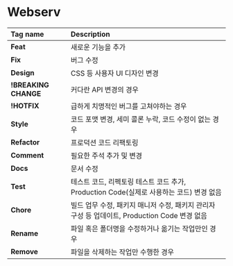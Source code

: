 # Webserv

| Tag name           | Description |
|:-------------------|:------------|
|**Feat**            |새로운 기능을 추가|
|**Fix**             |버그 수정|
|**Design**          |CSS 등 사용자 UI 디자인 변경|
|**!BREAKING CHANGE**|커다란 API 변경의 경우|
|**!HOTFIX**         |급하게 치명적인 버그를 고쳐야하는 경우|
|**Style**           |코드 포맷 변경, 세미 콜론 누락, 코드 수정이 없는 경우|
|**Refactor**        |프로덕션 코드 리팩토링|
|**Comment**         |필요한 주석 추가 및 변경|
|**Docs**            |문서 수정|
|**Test**            |테스트 코드, 리펙토링 테스트 코드 추가, Production Code(실제로 사용하는 코드) 변경 없음|
|**Chore**           |빌드 업무 수정, 패키지 매니저 수정, 패키지 관리자 구성 등 업데이트, Production Code 변경 없음|
|**Rename**          |파일 혹은 폴더명을 수정하거나 옮기는 작업만인 경우|
|**Remove**          |파일을 삭제하는 작업만 수행한 경우|

<!-- 
// 서버, 로케이션 스트링 넣음
// 열린괄호 넣으면 열린괄호 넣음
// 닫힌괄호 받으면 열린괄호 뺌

// 플래그
// 서버, 로케이션, 카운트
// 의사코드
// 서버를 넣을떄 : 서버를 만나면 서버플래그랑 로케이션플래그 검사한 후 서버 스트링을 스택에 넣고 카운트를 올린다. 플래그를 서버로 바꾼다
// 로케이션을 넣을때 : 로케이션을 만나면 서버플래그랑 로케이션플래그를 검사한 후 로케이션 스트링을 스택에 넣고 카운트를 올린다 플래그를 로케이션으로 바꾼다
// 열린괄호를 만나면 열린괄호를 스택에 넣는다.
// 닫힌괄호를 만나면 열린괄호 - 스트링 순서를 맞추어서 스택에서 뺀다. 카운트를 내린다. 플래그를 끈다. 
// 다 읽었을때 카운트가 남아 있으면 에러
// 카운트가 0일때 스택이 비어있지 않으면 에러

// ;룰 끝 
//find로 ;을 찾는다. 못찾으면 에러
//;뒤에 널문자랑 닫는 괄호문자가 아니면 에러

//서버 안에 서버  서버가 꺼져있는지
//로케이션 안에 서버 로케이션이 켜져있는지 

//로케이션 안에 로케이션 로케이션이 꺼져있는지 
//서버 밖에 로케이션 서버가 꺼져있는지 

// server 조건식인 경우
// if (serverFlag == on)
//  '{' 시작전에 문자열이 들어온다 -> error

// to do  ##########################################################################3
// location 조건식인 경우
// if (lacationFlag == on)
//  '{' 시작전에 문자열이 들어온다 -> path

// location 조건식인 경우
// if (location == on)
// 문자열이 있어야 하나??  

// 로케이션 path 저장하는 기능 추가해야함
// 키벨류 집어넣을떄 세미콜론 처리 
// 서버 저장하는 자료구조 맵으로 변경 -> 이유 ) 어차피 ip주소로 찾아야하는데 map이 효율적임
//

--> 